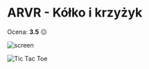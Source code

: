 # ARVR - Kółko i krzyżyk

Ocena: **3.5** :neutral_face:

![screen](https://i.imgur.com/ykym9Ma.png)

![Tic Tac Toe](https://media.giphy.com/media/26grMgCg1xZh28AF2/giphy.gif)

